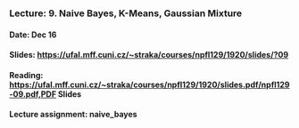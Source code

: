 ### Lecture: 9. Naive Bayes, K-Means, Gaussian Mixture
#### Date: Dec 16
#### Slides: https://ufal.mff.cuni.cz/~straka/courses/npfl129/1920/slides/?09
#### Reading: https://ufal.mff.cuni.cz/~straka/courses/npfl129/1920/slides.pdf/npfl129-09.pdf,PDF Slides
#### Lecture assignment: naive_bayes
